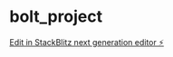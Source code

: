 # bolt_project

[Edit in StackBlitz next generation editor ⚡️](https://stackblitz.com/~/github.com/kimurataiyo/bolt_project)